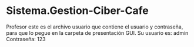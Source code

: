 # Sistema.Gestion-Ciber-Cafe
Profesor este es el archivo usuario que contiene el usuario y contraseña, para que lo pegue en la carpeta de presentación GUI. 
Su usuario es:
admin
Contraseña:
123
